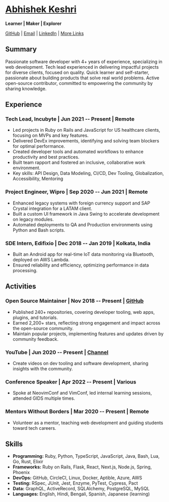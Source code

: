 # [Abhishek Keshri](https://2kabhishek.github.io)

**Learner | Maker | Explorer**

[GitHub](https://github.com/2kabhishek) | [Email](mailto:iam2kabhishek@gmail.com) | [LinkedIn](https://linkedin.com/in/2kabhishek/) | [More Links](https://2kabhishek.github.io/links)

## Summary

Passionate software developer with 4+ years of experience, specializing in web development.
Tech lead experienced in delivering impactful projects for diverse clients, focused on quality.
Quick learner and self-starter, passionate about building products that solve real world problems.
Active open-source contributor, committed to empowering the community by sharing knowledge.

## Experience

### Tech Lead, Incubyte | Jun 2021 -- Present | Remote

- Led projects in Ruby on Rails and JavaScript for US healthcare clients, focusing on MVPs and key features.
- Delivered DevEx improvements, identifying and solving team blockers for optimal performance.
- Created developer tools and automated workflows to enhance productivity and best practices.
- Built team rapport and fostered an inclusive, collaborative work environment.
- Key skills: API Design, Data Modeling, CI/CD, Dev Tooling, Globalization, Accessibility, Mentoring

### Project Engineer, Wipro | Sep 2020 -- Jun 2021 | Remote

- Enhanced legacy systems with foreign currency support and SAP Crystal integration for a LATAM client.
- Built a custom UI framework in Java Swing to accelerate development on legacy modules.
- Automated deployments to QA and Production environments using Python and Bash scripts.

### SDE Intern, Edifixio | Dec 2018 -- Jan 2019 | Kolkata, India

- Built an Android app for real-time IoT data monitoring via Bluetooth, deployed on AWS Lambda.
- Ensured reliability and efficiency, optimizing performance in data processing.

## Activities

### Open Source Maintainer | Nov 2018 -- Present | [GitHub](http://github.com/2kabhishek)

- Published 240+ repositories, covering developer tooling, web apps, plugins, and tutorials.
- Earned 2,200+ stars, reflecting strong engagement and impact across the open-source community.
- Maintain popular projects, implementing features and updates driven by community feedback.

### YouTube | Jun 2020 -- Present | [Channel](http://youtube.com/@2kabhishek)

- Create videos on dev tooling and software development, sharing insights with the community.

### Conference Speaker | Apr 2022 -- Present | Various

- Spoke at NeovimConf and VimConf, led internal learning sessions, attended GIDS multiple times.

### Mentors Without Borders | Mar 2020 -- Present | Remote

- Volunteer as a mentor, teaching web development and guiding students toward tech careers.

## Skills

- **Programming:** Ruby, Python, TypeScript, JavaScript, Java, Bash, Lua, Go, Rust, Elixir
- **Frameworks:** Ruby on Rails, Flask, React, Next.js, Node.js, Spring, Phoenix
- **DevOps:** GitHub, CircleCI, Linux, Docker, Aptible, Azure, AWS
- **Testing:** RSpec, JUnit, Jest, Enzyme, PyTest, Cypress, Pact
- **Data:** GraphQL, ActiveRecord, SQLAlchemy, PostgreSQL, MySQL
- **Languages:** English, Hindi, Bengali, Spanish, Japanese (learning)
